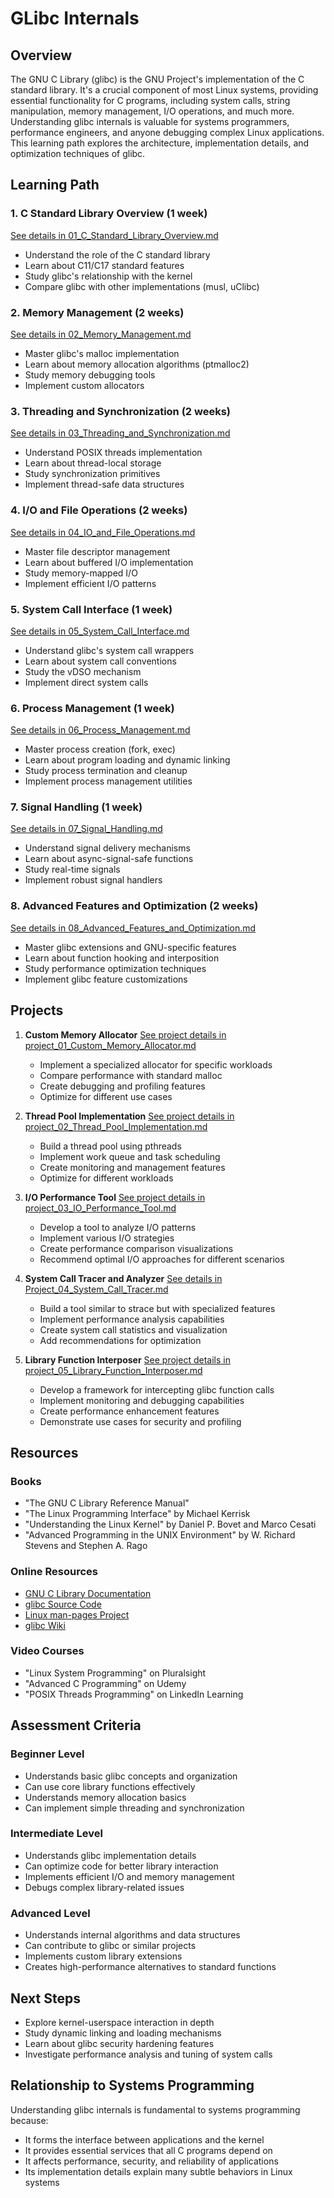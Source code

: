 # GLibc Internals

## Overview
The GNU C Library (glibc) is the GNU Project's implementation of the C standard library. It's a crucial component of most Linux systems, providing essential functionality for C programs, including system calls, string manipulation, memory management, I/O operations, and much more. Understanding glibc internals is valuable for systems programmers, performance engineers, and anyone debugging complex Linux applications. This learning path explores the architecture, implementation details, and optimization techniques of glibc.

## Learning Path

### 1. C Standard Library Overview (1 week)
[See details in 01_C_Standard_Library_Overview.md](05_GLibc_Internals/01_C_Standard_Library_Overview.md)
- Understand the role of the C standard library
- Learn about C11/C17 standard features
- Study glibc's relationship with the kernel
- Compare glibc with other implementations (musl, uClibc)

### 2. Memory Management (2 weeks)
[See details in 02_Memory_Management.md](05_GLibc_Internals/02_Memory_Management.md)
- Master glibc's malloc implementation
- Learn about memory allocation algorithms (ptmalloc2)
- Study memory debugging tools
- Implement custom allocators

### 3. Threading and Synchronization (2 weeks)
[See details in 03_Threading_and_Synchronization.md](05_GLibc_Internals/03_Threading_and_Synchronization.md)
- Understand POSIX threads implementation
- Learn about thread-local storage
- Study synchronization primitives
- Implement thread-safe data structures

### 4. I/O and File Operations (2 weeks)
[See details in 04_IO_and_File_Operations.md](05_GLibc_Internals/04_IO_and_File_Operations.md)
- Master file descriptor management
- Learn about buffered I/O implementation
- Study memory-mapped I/O
- Implement efficient I/O patterns

### 5. System Call Interface (1 week)
[See details in 05_System_Call_Interface.md](05_GLibc_Internals/05_System_Call_Interface.md)
- Understand glibc's system call wrappers
- Learn about system call conventions
- Study the vDSO mechanism
- Implement direct system calls

### 6. Process Management (1 week)
[See details in 06_Process_Management.md](05_GLibc_Internals/06_Process_Management.md)
- Master process creation (fork, exec)
- Learn about program loading and dynamic linking
- Study process termination and cleanup
- Implement process management utilities

### 7. Signal Handling (1 week)
[See details in 07_Signal_Handling.md](05_GLibc_Internals/07_Signal_Handling.md)
- Understand signal delivery mechanisms
- Learn about async-signal-safe functions
- Study real-time signals
- Implement robust signal handlers

### 8. Advanced Features and Optimization (2 weeks)
[See details in 08_Advanced_Features_and_Optimization.md](05_GLibc_Internals/08_Advanced_Features_and_Optimization.md)
- Master glibc extensions and GNU-specific features
- Learn about function hooking and interposition
- Study performance optimization techniques
- Implement glibc feature customizations

## Projects

1. **Custom Memory Allocator**
   [See project details in project_01_Custom_Memory_Allocator.md](05_GLibc_Internals/project_01_Custom_Memory_Allocator.md)
   - Implement a specialized allocator for specific workloads
   - Compare performance with standard malloc
   - Create debugging and profiling features
   - Optimize for different use cases


2. **Thread Pool Implementation**
   [See project details in project_02_Thread_Pool_Implementation.md](05_GLibc_Internals/project_02_Thread_Pool_Implementation.md)
   - Build a thread pool using pthreads
   - Implement work queue and task scheduling
   - Create monitoring and management features
   - Optimize for different workloads


3. **I/O Performance Tool**
   [See project details in project_03_IO_Performance_Tool.md](05_GLibc_Internals/project_03_IO_Performance_Tool.md)
   - Develop a tool to analyze I/O patterns
   - Implement various I/O strategies
   - Create performance comparison visualizations
   - Recommend optimal I/O approaches for different scenarios


4. **System Call Tracer and Analyzer**
   [See details in Project_04_System_Call_Tracer.md](05_GLibc_Internals/Project_04_System_Call_Tracer.md)
   - Build a tool similar to strace but with specialized features
   - Implement performance analysis capabilities
   - Create system call statistics and visualization
   - Add recommendations for optimization


5. **Library Function Interposer**
   [See project details in project_05_Library_Function_Interposer.md](05_GLibc_Internals/project_05_Library_Function_Interposer.md)
   - Develop a framework for intercepting glibc function calls
   - Implement monitoring and debugging capabilities
   - Create performance enhancement features
   - Demonstrate use cases for security and profiling


## Resources

### Books
- "The GNU C Library Reference Manual"
- "The Linux Programming Interface" by Michael Kerrisk
- "Understanding the Linux Kernel" by Daniel P. Bovet and Marco Cesati
- "Advanced Programming in the UNIX Environment" by W. Richard Stevens and Stephen A. Rago

### Online Resources
- [GNU C Library Documentation](https://www.gnu.org/software/libc/manual/)
- [glibc Source Code](https://sourceware.org/git/?p=glibc.git)
- [Linux man-pages Project](https://www.kernel.org/doc/man-pages/)
- [glibc Wiki](https://sourceware.org/glibc/wiki/HomePage)

### Video Courses
- "Linux System Programming" on Pluralsight
- "Advanced C Programming" on Udemy
- "POSIX Threads Programming" on LinkedIn Learning

## Assessment Criteria

### Beginner Level
- Understands basic glibc concepts and organization
- Can use core library functions effectively
- Understands memory allocation basics
- Can implement simple threading and synchronization

### Intermediate Level
- Understands glibc implementation details
- Can optimize code for better library interaction
- Implements efficient I/O and memory management
- Debugs complex library-related issues

### Advanced Level
- Understands internal algorithms and data structures
- Can contribute to glibc or similar projects
- Implements custom library extensions
- Creates high-performance alternatives to standard functions

## Next Steps
- Explore kernel-userspace interaction in depth
- Study dynamic linking and loading mechanisms
- Learn about glibc security hardening features
- Investigate performance analysis and tuning of system calls

## Relationship to Systems Programming

Understanding glibc internals is fundamental to systems programming because:
- It forms the interface between applications and the kernel
- It provides essential services that all C programs depend on
- It affects performance, security, and reliability of applications
- Its implementation details explain many subtle behaviors in Linux systems
